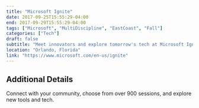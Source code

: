 ```yaml
---
title: "Microsoft Ignite"
date: 2017-09-25T15:55:29-04:00
end: 2017-09-29T15:55:29-04:00
tags: ["Microsoft", "MultiDiscipline", "EastCoast", "Fall"]
categories: ["Tech"]
draft: false
subtitle: "Meet innovators and explore tomorrow's tech at Microsoft Ignite"
location: "Orlando, Florida"
link: "https://www.microsoft.com/en-us/ignite"
---
```


<!--more-->

## Additional Details

Connect with your community, choose from over 900 sessions, and explore new tools and tech.
